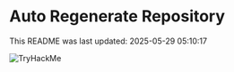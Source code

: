 # Auto Regenerate Repository

This README was last updated: 2025-05-29 05:10:17

 ![TryHackMe](https://tryhackme.com/badge/533634)